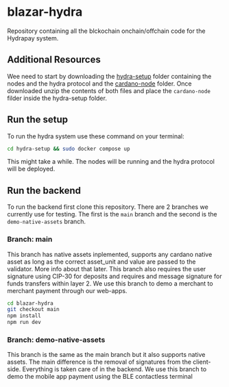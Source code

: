 # blazar-hydra

Repository containing all the blckochain onchain/offchain code for the Hydrapay system.

## Additional Resources

Wee need to start by downloading the [hydra-setup]() folder containing the nodes and the hydra protocol and the [cardano-node]() folder. Once downloaded unzip the contents of both files and place the `cardano-node` filder inside the hydra-setup folder.

## Run the setup

To run the hydra system use these command on your terminal:

```bash
cd hydra-setup && sudo docker compose up
```

This might take a while. The nodes will be running and the hydra protocol will be deployed.

## Run the backend

To run the backend first clone this repository. There are 2 branches we currently use for testing. The first is the `main` branch and the second is the `demo-native-assets` branch.

### Branch: main

This branch has native assets inplemented, supports any cardano native asset as long as the correct asset_unit and value are passed to the validator. More info about that later. This branch also requires the user signature using CIP-30 for deposits and requires and message signature for funds transfers within layer 2. We use this branch to demo a merchant to merchant payment through our web-apps.

```bash
cd blazar-hydra
git checkout main
npm install
npm run dev
```

### Branch: demo-native-assets

This branch is the same as the main branch but it also supports native assets. The main difference is the removal of signatures from the client-side. Everything is taken care of in the backend. We use this branch to demo the mobile app payment using the BLE contactless terminal
